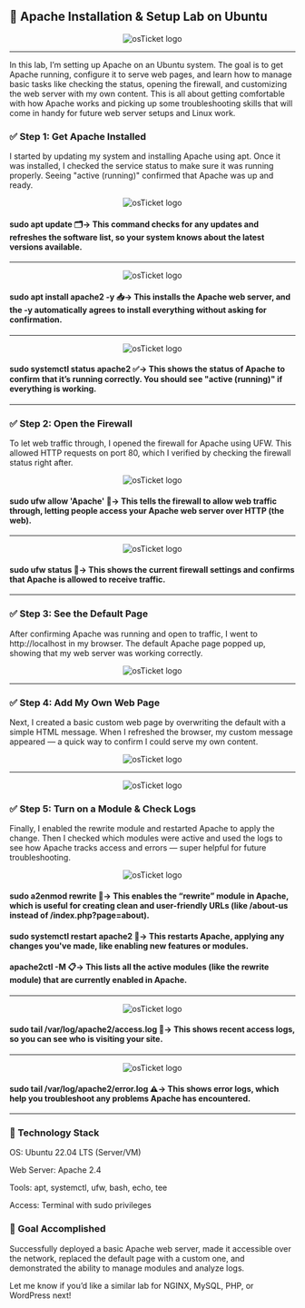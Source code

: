 ## 🧪 Apache Installation & Setup Lab on Ubuntu

<p align="center">
<img src="https://i.imgur.com/oxR6rxc.png" alt="osTicket logo"/>
</p>

***

In this lab, I’m setting up Apache on an Ubuntu system. The goal is to get Apache running, configure it to serve web pages, and learn how to manage basic tasks like checking the status, opening the firewall, and customizing the web server with my own content. This is all about getting comfortable with how Apache works and picking up some troubleshooting skills that will come in handy for future web server setups and Linux work.

### ✅ Step 1: Get Apache Installed
I started by updating my system and installing Apache using apt. Once it was installed, I checked the service status to make sure it was running properly. Seeing "active (running)" confirmed that Apache was up and ready.


<p align="center">
<img src="https://i.imgur.com/mLfrF5e.png" alt="osTicket logo"/>
</p>

#### sudo apt update 🗂️→ This command checks for any updates and refreshes the software list, so your system knows about the latest versions available.

***

<p align="center">
<img src="https://i.imgur.com/WqKF7Wt.png" alt="osTicket logo"/>
</p>

#### sudo apt install apache2 -y 📥→ This installs the Apache web server, and the -y automatically agrees to install everything without asking for confirmation.

***

<p align="center">
<img src="https://i.imgur.com/H885ayC.png" alt="osTicket logo"/>
</p>

#### sudo systemctl status apache2 ✅→ This shows the status of Apache to confirm that it’s running correctly. You should see "active (running)" if everything is working.

***

### ✅ Step 2: Open the Firewall
To let web traffic through, I opened the firewall for Apache using UFW. This allowed HTTP requests on port 80, which I verified by checking the firewall status right after.

<p align="center">
<img src="https://i.imgur.com/HmKVjj3.png" alt="osTicket logo"/>
</p>

#### sudo ufw allow 'Apache' 🚪→ This tells the firewall to allow web traffic through, letting people access your Apache web server over HTTP (the web).


***

<p align="center">
<img src="https://i.imgur.com/WABoBNs.png" alt="osTicket logo"/>
</p>

#### sudo ufw status 📜→ This shows the current firewall settings and confirms that Apache is allowed to receive traffic.

***

### ✅ Step 3: See the Default Page
After confirming Apache was running and open to traffic, I went to http://localhost in my browser. The default Apache page popped up, showing that my web server was working correctly.

<p align="center">
<img src="https://i.imgur.com/tAqRpRW.png" alt="osTicket logo"/>
</p>

***

### ✅ Step 4: Add My Own Web Page
Next, I created a basic custom web page by overwriting the default with a simple HTML message. When I refreshed the browser, my custom message appeared — a quick way to confirm I could serve my own content.

<p align="center">
<img src="https://i.imgur.com/itQWgfI.png" alt="osTicket logo"/>
</p>

***

<p align="center">
<img src="https://i.imgur.com/0JnJ3nG.png" alt="osTicket logo"/>
</p>

### ✅ Step 5: Turn on a Module & Check Logs
Finally, I enabled the rewrite module and restarted Apache to apply the change. Then I checked which modules were active and used the logs to see how Apache tracks access and errors — super helpful for future troubleshooting.

<p align="center">
<img src="https://i.imgur.com/5ZyXjp4.png" alt="osTicket logo"/>
</p>

#### sudo a2enmod rewrite 🔧→ This enables the “rewrite” module in Apache, which is useful for creating clean and user-friendly URLs (like /about-us instead of /index.php?page=about).

#### sudo systemctl restart apache2 🔄→ This restarts Apache, applying any changes you've made, like enabling new features or modules.

#### apache2ctl -M 📋→ This lists all the active modules (like the rewrite module) that are currently enabled in Apache.

***

<p align="center">
<img src="https://i.imgur.com/RZHIBYG.png" alt="osTicket logo"/>
</p>

#### sudo tail /var/log/apache2/access.log 👀→ This shows recent access logs, so you can see who is visiting your site.

***

<p align="center">
<img src="https://i.imgur.com/1U1MKjw.png" alt="osTicket logo"/>
</p>

#### sudo tail /var/log/apache2/error.log ⚠️→ This shows error logs, which help you troubleshoot any problems Apache has encountered.

***

### 🧰 Technology Stack
OS: Ubuntu 22.04 LTS (Server/VM)

Web Server: Apache 2.4

Tools: apt, systemctl, ufw, bash, echo, tee

Access: Terminal with sudo privileges

### 🎯 Goal Accomplished
Successfully deployed a basic Apache web server, made it accessible over the network, replaced the default page with a custom one, and demonstrated the ability to manage modules and analyze logs.

Let me know if you’d like a similar lab for NGINX, MySQL, PHP, or WordPress next!
